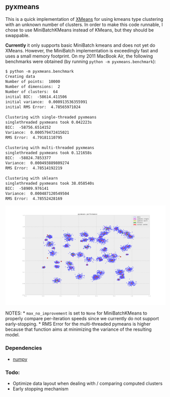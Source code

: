 ## pyxmeans

This is a quick implementation of
[XMeans](http://www.cs.cmu.edu/~dpelleg/download/xmeans.pdf) for using kmeans
type clustering with an unknown number of clusters.  In order to make this code
runnable, I chose to use MiniBatchKMeans instead of KMeans, but they should be
swappable. 

**Currently** it only supports basic MiniBatch kmeans and does not yet do
XMeans.  However, the MiniBatch implementation is exceedingly fast and uses a
small memory footprint.  On my 2011 MacBook Air, the following benchmarks were
obtained (by running `python -m pyxmeans.benchmark`):

```
$ python -m pyxmeans.benchmark
Creating data
Number of points:  10000
Number of dimensions:  2
Number of clusters:  64
initial BIC:  -58614.411506
initial variance:  0.000913536355991
initial RMS Error:  4.78565971024

Clustering with single-threaded pyxmeans
singlethreaded pyxmeans took 0.042223s
BIC:  -58756.6514152
Variance:  0.000579472415021
RMS Error:  4.79181110795

Clustering with multi-threaded pyxmeans
singlethreaded pyxmeans took 0.121658s
BIC:  -58824.7853377
Variance:  0.000493889809274
RMS Error:  4.78514192219

Clustering with sklearn
singlethreaded pyxmeans took 38.058540s
BIC:  -58909.976141
Variance:  0.000487120549504
RMS Error:  4.78552428169
```

![](benchmark.png)

NOTES: 
    * `max_no_improvement` is set to `None` for MiniBatchKMeans to properly
      compare per-iteration speeds since we currently do not support
      early-stopping.
    * RMS Error for the multi-threaded pymeans is higher because that function
      aims at minimizing the variance of the resulting model.


### Dependencies

* [numpy](http://numpy.org/)

### Todo:

* Optimize data layout when dealing with / comparing computed clusters
* Early stopping mechanism
